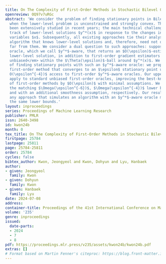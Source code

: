 ```yaml
---
title: On The Complexity of First-Order Methods in Stochastic Bilevel Optimization
openreview: OQ97v7uRGc
abstract: 'We consider the problem of finding stationary points in Bilevel optimization
  when the lower-level problem is unconstrained and strongly convex. The problem has
  been extensively studied in recent years; the main technical challenge is to keep
  track of lower-level solutions $y^*(x)$ in response to the changes in the upper-level
  variables $x$. Subsequently, all existing approaches tie their analyses to a genie
  algorithm that knows lower-level solutions and, therefore, need not query any points
  far from them. We consider a dual question to such approaches: suppose we have an
  oracle, which we call $y^*$-aware, that returns an $O(\epsilon)$-estimate of the
  lower-level solution, in addition to first-order gradient estimators <em>locally
  unbiased</em> within the $\Theta(\epsilon)$-ball around $y^*(x)$. We study the complexity
  of finding stationary points with such an $y^*$-aware oracle: we propose a simple
  first-order method that converges to an $\epsilon$ stationary point using $O(\epsilon^{-6}),
  O(\epsilon^{-4})$ access to first-order $y^*$-aware oracles. Our upper bounds also
  apply to standard unbiased first-order oracles, improving the best-known complexity
  of first-order methods by $O(\epsilon)$ with minimal assumptions. We then provide
  the matching $\Omega(\epsilon^{-6})$, $\Omega(\epsilon^{-4})$ lower bounds without
  and with an additional smoothness assumption, respectively. Our results imply that
  any approach that simulates an algorithm with an $y^*$-aware oracle must suffer
  the same lower bounds.'
layout: inproceedings
series: Proceedings of Machine Learning Research
publisher: PMLR
issn: 2640-3498
id: kwon24b
month: 0
tex_title: On The Complexity of First-Order Methods in Stochastic Bilevel Optimization
firstpage: 25784
lastpage: 25811
page: 25784-25811
order: 25784
cycles: false
bibtex_author: Kwon, Jeongyeol and Kwon, Dohyun and Lyu, Hanbaek
author:
- given: Jeongyeol
  family: Kwon
- given: Dohyun
  family: Kwon
- given: Hanbaek
  family: Lyu
date: 2024-07-08
address:
container-title: Proceedings of the 41st International Conference on Machine Learning
volume: '235'
genre: inproceedings
issued:
  date-parts:
  - 2024
  - 7
  - 8
pdf: https://proceedings.mlr.press/v235/assets/kwon24b/kwon24b.pdf
extras: []
# Format based on Martin Fenner's citeproc: https://blog.front-matter.io/posts/citeproc-yaml-for-bibliographies/
---
```

